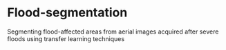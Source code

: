 # Flood-segmentation
Segmenting flood-affected areas from aerial images acquired after severe floods using transfer learning techniques
